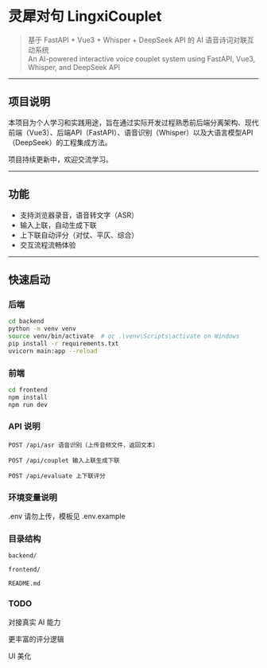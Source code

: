 # 灵犀对句 LingxiCouplet

> 基于 FastAPI + Vue3 + Whisper + DeepSeek API 的 AI 语音诗词对联互动系统  
> An AI-powered interactive voice couplet system using FastAPI, Vue3, Whisper, and DeepSeek API

---

## 项目说明

本项目为个人学习和实践用途，旨在通过实际开发过程熟悉前后端分离架构、现代前端（Vue3）、后端API（FastAPI）、语音识别（Whisper）以及大语言模型API（DeepSeek）的工程集成方法。

项目持续更新中，欢迎交流学习。

---

## 功能
- 支持浏览器录音，语音转文字（ASR）
- 输入上联，自动生成下联
- 上下联自动评分（对仗、平仄、综合）
- 交互流程流畅体验

---

## 快速启动

### 后端
```bash
cd backend
python -m venv venv
source venv/bin/activate  # or .\venv\Scripts\activate on Windows
pip install -r requirements.txt
uvicorn main:app --reload
```

### 前端
```bash
cd frontend
npm install
npm run dev
```
### API 说明
```
POST /api/asr 语音识别（上传音频文件，返回文本）

POST /api/couplet 输入上联生成下联

POST /api/evaluate 上下联评分
```

### 环境变量说明
.env 请勿上传，模板见 .env.example

### 目录结构
```
backend/

frontend/

README.md
```
### TODO
 对接真实 AI 能力

 更丰富的评分逻辑

 UI 美化


